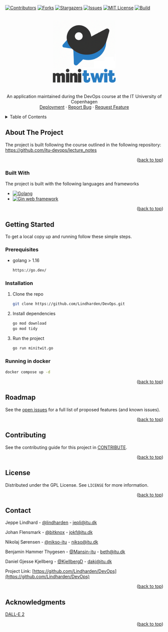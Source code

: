 <a name="readme-top"></a>

<!-- PROJECT SHIELDS -->
[![Contributors][contributors-shield]][contributors-url]
[![Forks][forks-shield]][forks-url]
[![Stargazers][stars-shield]][stars-url]
[![Issues][issues-shield]][issues-url]
[![MIT License][license-shield]][license-url]
[![Build][build-shield]][build-url]

<!-- PROJECT LOGO -->
<br />
<div align="center">
  <a href="https://github.com/lindharden/devops">
    <img src="/static/img/minitwit.png" alt="Logo" width="200" height="200">
  </a>
<br />
<br />
  <p align="center">
    An application maintained during the DevOps course at the IT University of Copenhagen
    <br />
    <a href="http://157.230.76.157:8080/public">Deployment</a>
    ·
    <a href="https://github.com/Lindharden/DevOps/issues/new/choose">Report Bug</a>
    ·
    <a href="https://github.com/Lindharden/DevOps/issues/new/choose">Request Feature</a>
  </p>
</div>



<!-- TABLE OF CONTENTS -->
<details>
  <summary>Table of Contents</summary>
  <ol>
    <li>
      <a href="#about-the-project">About The Project</a>
      <ul>
        <li><a href="#built-with">Built With</a></li>
      </ul>
    </li>
    <li>
      <a href="#getting-started">Getting Started</a>
      <ul>
        <li><a href="#prerequisites">Prerequisites</a></li>
        <li><a href="#installation">Installation</a></li>
      </ul>
    </li>
    <li><a href="#roadmap">Roadmap</a></li>
    <li><a href="#contributing">Contributing</a></li>
    <li><a href="#license">License</a></li>
    <li><a href="#contact">Contact</a></li>
    <li><a href="#acknowledgments">Acknowledgments</a></li>
  </ol>
</details>

<!-- ABOUT THE PROJECT -->
## About The Project

The project is built following the course outlined in the following repository: <https://github.com/itu-devops/lecture_notes> 
<p align="right">(<a href="#readme-top">back to top</a>)</p>

### Built With

The project is built with the following languages and frameworks
* [![Golang][Golang-badge]][Golang-url]
* [![Gin web framework][Gin-badge]][Gin-url]

<p align="right">(<a href="#readme-top">back to top</a>)</p>

<!-- GETTING STARTED -->
## Getting Started

To get a local copy up and running follow these simple steps.

### Prerequisites

* golang > 1.16
  ```sh
  https://go.dev/
  ```

### Installation

1. Clone the repo
   ```sh
   git clone https://github.com/Lindharden/DevOps.git
   ```
2. Install dependencies
   ```sh
   go mod download
   go mod tidy
   ```
3. Run the project
   ```sh
   go run minitwit.go
   ```
### Running in docker
   ```sh
   docker compose up -d
   ```

<p align="right">(<a href="#readme-top">back to top</a>)</p>

<!-- ROADMAP -->
## Roadmap

See the [open issues](https://github.com/lindharden/devops/issues) for a full list of proposed features (and known issues).

<p align="right">(<a href="#readme-top">back to top</a>)</p>

<!-- CONTRIBUTING -->
## Contributing

See the contributing guide for this project in [CONTRIBUTE](https://github.com/Lindharden/DevOps/blob/main/CONTRIBUTE.md).

<p align="right">(<a href="#readme-top">back to top</a>)</p>

<!-- LICENSE -->
## License

Distributed under the GPL License. See `LICENSE` for more information.

<p align="right">(<a href="#readme-top">back to top</a>)</p>

<!-- CONTACT -->
## Contact

Jeppe Lindhard - [@lindharden](https://github.com/Lindharden) - jepli@itu.dk

Johan Flensmark - [@bitknox](https://github.com/bitknox) - jokf@itu.dk

Nikolaj Sørensen - [@nikso-itu](https://github.com/nikso-itu) - nikso@itu.dk

Benjamin Hammer Thygesen - [@Mansin-itu](https://github.com/Mansin-ITU) - beth@itu.dk

Daniel Gjesse Kjellberg - [@KjellbergD](https://github.com/KjellbergD) - dakj@itu.dk

Project Link: [https://github.com/Lindharden/DevOps](https://github.com/Lindharden/DevOps)

<p align="right">(<a href="#readme-top">back to top</a>)</p>

<!-- ACKNOWLEDGMENTS -->
## Acknowledgments

[DALL-E 2](https://openai.com/product/dall-e-2)

<p align="right">(<a href="#readme-top">back to top</a>)</p>

<!-- MARKDOWN LINKS & IMAGES -->
<!-- https://www.markdownguide.org/basic-syntax/#reference-style-links -->
[contributors-shield]: https://img.shields.io/github/contributors/lindharden/devops?style=for-the-badge
[contributors-url]: https://github.com/Lindharden/DevOps/graphs/contributors
[forks-shield]: https://img.shields.io/github/forks/lindharden/devops?style=for-the-badge
[forks-url]: https://github.com/Lindharden/DevOps/forks
[stars-shield]: https://img.shields.io/github/stars/lindharden/devops?style=for-the-badge
[stars-url]: https://github.com/Lindharden/DevOps/stargazers
[issues-shield]: https://img.shields.io/github/issues/lindharden/devops?style=for-the-badge
[issues-url]: https://github.com/Lindharden/DevOps/issues
[build-shield]: https://img.shields.io/github/actions/workflow/status/lindharden/devops/cd.yml?style=for-the-badge&logo=appveyor
[build-url]: https://github.com/Lindharden/DevOps/actions/workflows/cd.yml
[license-shield]: https://img.shields.io/github/license/lindharden/devops?style=for-the-badge
[license-url]: https://github.com/Lindharden/DevOps/blob/main/LICENSE
[product-screenshot]: images/screenshot.png
[Golang-url]: https://go.dev/
[Golang-badge]: https://img.shields.io/badge/golang-29BEB0?style=for-the-badge&logo=go&logoColor=white
[Gin-url]: https://go.dev/
[Gin-badge]: https://img.shields.io/badge/gin-29BEB0?style=for-the-badge
